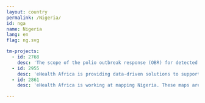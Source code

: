 ```yaml
---
layout: country
permalink: /Nigeria/
id: nga
name: Nigeria
lang: en
flag: ng.svg

tm-projects:
  - id: 2768
    desc: 'The scope of the polio outbreak response (OBR) for detected wild polio virus type 1 (WPV1) in Borno State has been expanded and different strategies employed to reach eligible children in Nigeria. The immunization campaign which commenced on 17 September, 2016 is targeting 31,540,054 children in 18 states across northern Nigeria.'
  - id: 2955
    desc: 'eHealth Africa is providing data-driven solutions to support health intervention thereby ensuring the underserved communities are reached in Nigeria. Mapping the features such as buildings, roads, point of interest will ensure that various health intervention programmes are well managed, decisions makers, as well as humanitarian organisations, make better decisions.'
  - id: 2861
    desc: 'eHealth Africa is working at mapping Nigeria. These maps are used for various projects which are to tackle and provide simplified health solutions. The maps are used to track the vaccination teams, delivery of vaccines, Internally displaced people coordination, distance matrix and plan new vaccination campaigns. As we move on to surveillance stage in our fight against Polio, more data are still needed to consolidate on our success against the virus.'

---
```

